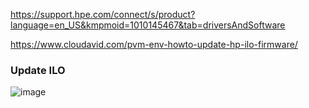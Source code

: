 https://support.hpe.com/connect/s/product?language=en_US&kmpmoid=1010145467&tab=driversAndSoftware

https://www.cloudavid.com/pvm-env-howto-update-hp-ilo-firmware/

### Update ILO

![image](https://github.com/user-attachments/assets/3c0b7d63-8a04-49e7-ac35-ef0df0c0954b)
